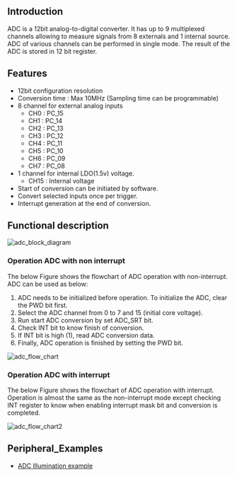 ## Introduction

ADC is a 12bit analog-to-digital converter. It has up to 9 multiplexed channels allowing to measure signals from 8 externals and 1 internal source. ADC of various channels can be performed in single mode. The result of the ADC is stored in 12 bit register.

## Features

  * 12bit configuration resolution
  * Conversion time : Max 10MHz (Sampling time can be programmable)
  * 8 channel for external analog inputs
    * CH0 : PC_15
    * CH1 : PC_14
    * CH2 : PC_13
    * CH3 : PC_12
    * CH4 : PC_11
    * CH5 : PC_10
    * CH6 : PC_09
    * CH7 : PC_08 
 * 1 channel for internal LDO(1.5v) voltage.
    * CH15 : Internal voltage
 * Start of conversion can be initiated by software.
 * Convert selected inputs once per trigger.
 * Interrupt generation at the end of conversion.
 
## Functional description

![adc_block_diagram](../img/adc_block_diagram.jpg)

### Operation ADC with non interrupt

The below Figure shows the flowchart of ADC operation with non-interrupt.
ADC can be used as below:

  1. ADC needs to be initialized before operation.
     To initialize the ADC, clear the PWD bit first.
  2. Select the ADC channel from 0 to 7 and 15 (initial core voltage).
  3. Run start ADC conversion by set ADC_SRT bit.
  4. Check INT bit to know finish of conversion.
  5. If INT bit is high (1), read ADC conversion data.
  6. Finally, ADC operation is finished by setting the PWD bit.
  
 ![adc_flow_chart](../img/adc_flow_chart.jpg)
 
 ### Operation ADC with interrupt
 
 The below Figure shows the flowchart of ADC operation with interrupt. Operation is almost the same as the non-interrupt mode except checking INT register to know when enabling interrupt mask bit and conversion is completed.
 
 ![adc_flow_chart2](../img/adc_flow_chart2.jpg)
 
 ## Peripheral_Examples
 
   * [ADC Illumination example](ADC-Illumination-example.md)
 
